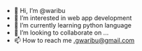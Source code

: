 - 👋 Hi, I’m @waribu
- 👀 I’m interested in web app development
- 🌱 I’m currently learning python language
- 💞️ I’m looking to collaborate on ...
- 📫 How to reach me .gwaribu@gmail.com

<!---
waribu/waribu is a ✨ special ✨ repository because its `README.md` (this file) appears on your GitHub profile.
You can click the Preview link to take a look at your changes.
--->
